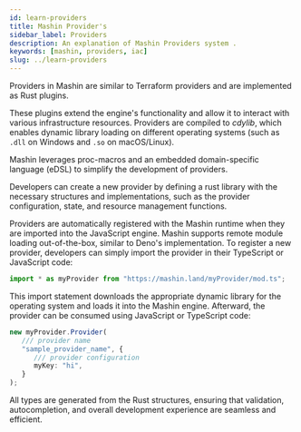 ```yaml
---
id: learn-providers
title: Mashin Provider's
sidebar_label: Providers
description: An explanation of Mashin Providers system .
keywords: [mashin, providers, iac]
slug: ../learn-providers
---
```


Providers in Mashin are similar to Terraform providers and are implemented as Rust plugins. 

These plugins extend the engine's functionality and allow it to interact with various infrastructure resources. Providers are compiled to _cdylib_, which enables dynamic library loading on different operating systems (such as `.dll` on Windows and `.so` on macOS/Linux).

Mashin leverages proc-macros and an embedded domain-specific language (eDSL) to simplify the development of providers. 

Developers can create a new provider by defining a rust library with the necessary structures and implementations, such as the provider configuration, state, and resource management functions.

Providers are automatically registered with the Mashin runtime when they are imported into the JavaScript engine. Mashin supports remote module loading out-of-the-box, similar to Deno's implementation. To register a new provider, developers can simply import the provider in their TypeScript or JavaScript code:

```ts
import * as myProvider from "https://mashin.land/myProvider/mod.ts";
```

This import statement downloads the appropriate dynamic library for the operating system and loads it into the Mashin engine. Afterward, the provider can be consumed using JavaScript or TypeScript code:

```ts
new myProvider.Provider(
   /// provider name
   "sample_provider_name", {
      /// provider configuration
      myKey: "hi",
   }
);
```

All types are generated from the Rust structures, ensuring that validation, autocompletion, and overall development experience are seamless and efficient.
